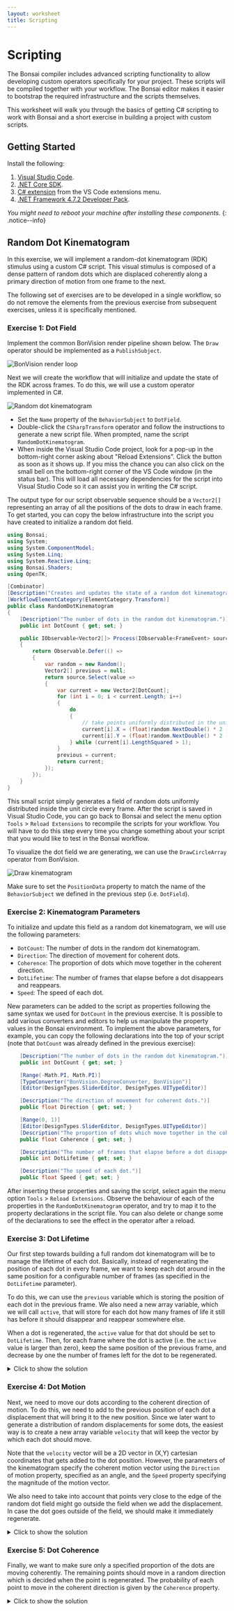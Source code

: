 ```yaml
---
layout: worksheet
title: Scripting
---
```


# Scripting

The Bonsai compiler includes advanced scripting functionality to allow developing custom operators specifically for your project. These scripts will be compiled together with your workflow. The Bonsai editor makes it easier to bootstrap the required infrastructure and the scripts themselves.

This worksheet will walk you through the basics of getting C# scripting to work with Bonsai and a short exercise in building a project with custom scripts.

## Getting Started

Install the following:

1. [Visual Studio Code](https://code.visualstudio.com/).
2. [.NET Core SDK](https://dotnet.microsoft.com/download).
3. [C# extension](https://marketplace.visualstudio.com/items?itemName=ms-dotnettools.csharp) from the VS Code extensions menu.
4. [.NET Framework 4.7.2 Developer Pack](https://dotnet.microsoft.com/download/dotnet-framework/net472).

_You might need to reboot your machine after installing these components._
{: .notice--info}

## Random Dot Kinematogram

In this exercise, we will implement a random-dot kinematogram (RDK) stimulus using a custom C# script. This visual stimulus is composed of a dense pattern of random dots which are displaced coherently along a primary direction of motion from one frame to the next.

The following set of exercises are to be developed in a single workflow, so do not remove the elements from the previous exercise from subsequent exercises, unless it is specifically mentioned.

### **Exercise 1:** Dot Field

Implement the common BonVision render pipeline shown below. The `Draw` operator should be implemented as a `PublishSubject`.

![BonVision render loop](~/images/bonvision-render.svg)

Next we will create the workflow that will initialize and update the state of the RDK across frames. To do this, we will use a custom operator implemented in C#.

![Random dot kinematogram](~/images/bonvision-rdk-script.svg)

- Set the `Name` property of the `BehaviorSubject` to `DotField`.
- Double-click the `CSharpTransform` operator and follow the instructions to generate a new script file. When prompted, name the script `RandomDotKinematogram`.
- When inside the Visual Studio Code project, look for a pop-up in the bottom-right corner asking about "Reload Extensions". Click the button as soon as it shows up. If you miss the chance you can also click on the small bell on the bottom-right corner of the VS Code window (in the status bar). This will load all necessary dependencies for the script into Visual Studio Code so it can assist you in writing the C# script.

The output type for our script observable sequence should be a `Vector2[]` representing an array of all the positions of the dots to draw in each frame. To get started, you can copy the below infrastructure into the script you have created to initialize a random dot field.

```c#
using Bonsai;
using System;
using System.ComponentModel;
using System.Linq;
using System.Reactive.Linq;
using Bonsai.Shaders;
using OpenTK;

[Combinator]
[Description("Creates and updates the state of a random dot kinematogram.")]
[WorkflowElementCategory(ElementCategory.Transform)]
public class RandomDotKinematogram
{
    [Description("The number of dots in the random dot kinematogram.")]
    public int DotCount { get; set; }

    public IObservable<Vector2[]> Process(IObservable<FrameEvent> source)
    {
        return Observable.Defer(() =>
        {
            var random = new Random();
            Vector2[] previous = null;
            return source.Select(value =>
            {
                var current = new Vector2[DotCount];
                for (int i = 0; i < current.Length; i++)
                {
                    do
                    {
                        // take points uniformly distributed in the unit circle
                        current[i].X = (float)random.NextDouble() * 2 - 1;
                        current[i].Y = (float)random.NextDouble() * 2 - 1;
                    } while (current[i].LengthSquared > 1);
                }
                previous = current;
                return current;
            });
        });
    }
}
```

This small script simply generates a field of random dots uniformly distributed inside the unit circle every frame. After the script is saved in Visual Studio Code, you can go back to Bonsai and select the menu option `Tools` > `Reload Extensions` to recompile the scripts for your workflow. You will have to do this step every time you change something about your script that you would like to test in the Bonsai workflow.

To visualize the dot field we are generating, we can use the `DrawCircleArray` operator from BonVision.

![Draw kinematogram](~/images/bonvision-rdk-draw.svg)

Make sure to set the `PositionData` property to match the name of the `BehaviorSubject` we defined in the previous step (i.e. `DotField`).

### **Exercise 2:** Kinematogram Parameters

To initialize and update this field as a random dot kinematogram, we will use the following parameters:

- `DotCount`: The number of dots in the random dot kinematogram.
- `Direction`: The direction of movement for coherent dots.
- `Coherence`: The proportion of dots which move together in the coherent direction.
- `DotLifetime`: The number of frames that elapse before a dot disappears and reappears.
- `Speed`: The speed of each dot.

New parameters can be added to the script as properties following the same syntax we used for `DotCount` in the previous exercise. It is possible to add various converters and editors to help us manipulate the property values in the Bonsai environment. To implement the above parameters, for example, you can copy the following declarations into the top of your script (note that `DotCount` was already defined in the previous exercise):

```c#
    [Description("The number of dots in the random dot kinematogram.")]
    public int DotCount { get; set; }

    [Range(-Math.PI, Math.PI)]
    [TypeConverter("BonVision.DegreeConverter, BonVision")]
    [Editor(DesignTypes.SliderEditor, DesignTypes.UITypeEditor)]

    [Description("The direction of movement for coherent dots.")]
    public float Direction { get; set; }

    [Range(0, 1)]
    [Editor(DesignTypes.SliderEditor, DesignTypes.UITypeEditor)]
    [Description("The proportion of dots which move together in the coherent direction.")]
    public float Coherence { get; set; }

    [Description("The number of frames that elapse before a dot disappears and reappears.")]
    public int DotLifetime { get; set; }

    [Description("The speed of each dot.")]
    public float Speed { get; set; }
```

After inserting these properties and saving the script, select again the menu option `Tools` > `Reload Extensions`. Observe the behaviour of each of the properties in the `RandomDotKinematogram` operator, and try to map it to the property declarations in the script file. You can also delete or change some of the declarations to see the effect in the operator after a reload.

### **Exercise 3:** Dot Lifetime

Our first step towards building a full random dot kinematogram will be to manage the lifetime of each dot. Basically, instead of regenerating the position of each dot in every frame, we want to keep each dot around in the same position for a configurable number of frames (as specified in the `DotLifetime` parameter).

To do this, we can use the `previous` variable which is storing the position of each dot in the previous frame. We also need a new array variable, which we will call `active`, that will store for each dot how many frames of life it still has before it should disappear and reappear somewhere else.

When a dot is regenerated, the `active` value for that dot should be set to `DotLifetime`. Then, for each frame where the dot is active (i.e. the `active` value is larger than zero), keep the same position of the previous frame, and decrease by one the number of frames left for the dot to be regenerated.

<details>
  <summary markdown='span'>
    Click to show the solution
  </summary>

```c#
    public IObservable<Vector2[]> Process(IObservable<FrameEvent> source)
    {
        return Observable.Defer(() =>
        {
            var random = new Random();
            int[] active = new int[DotCount];
            Vector2[] previous = null;
            return source.Select(value =>
            {
                var current = new Vector2[active.Length];
                for (int i = 0; i < current.Length; i++)
                {
                    // if the dot is inactive, regenerate the position
                    if (active[i] == 0)
                    {
                        do
                        {
                            // take points uniformly distributed in the unit circle
                            current[i].X = (float)random.NextDouble() * 2 - 1;
                            current[i].Y = (float)random.NextDouble() * 2 - 1;
                        } while (current[i].LengthSquared > 1);
                        active[i] = DotLifetime;
                    }
                    else
                    {
                        // if the dot is active, keep the same position
                        current[i].X = previous[i].X;
                        current[i].Y = previous[i].Y;
                        if (active[i] > 0)
                        {
                            active[i] = active[i] - 1;
                        }
                    }
                }
                previous = current;
                return current;
            });
        });
    }
```

</details>

### **Exercise 4:** Dot Motion

Next, we need to move our dots according to the coherent direction of motion. To do this, we need to add to the previous position of each dot a displacement that will bring it to the new position. Since we later want to generate a distribution of random displacements for some dots, the easiest way is to create a new array variable `velocity` that will keep the vector by which each dot should move.

Note that the `velocity` vector will be a 2D vector in (X,Y) cartesian coordinates that gets added to the dot position. However, the parameters of the kinematogram specify the coherent motion vector using the `Direction` of motion property, specified as an angle, and the `Speed` property specifying the magnitude of the motion vector.

We also need to take into account that points very close to the edge of the random dot field might go outside the field when we add the displacement. In case the dot goes outside of the field, we should make it immediately regenerate.

<details>
  <summary markdown='span'>
    Click to show the solution
  </summary>

```c#
    public IObservable<Vector2[]> Process(IObservable<FrameEvent> source)
    {
        return Observable.Defer(() =>
        {
            var random = new Random();
            int[] active = new int[DotCount];
            Vector2[] velocity = new Vector2[DotCount];
            Vector2[] previous = null;
            return source.Select(value =>
            {
                var current = new Vector2[active.Length];
                for (int i = 0; i < current.Length; i++)
                {
                    // if the dot is inactive, regenerate the position
                    if (active[i] == 0)
                    {
                        do
                        {
                            // take points uniformly distributed in the unit circle
                            current[i].X = (float)random.NextDouble() * 2 - 1;
                            current[i].Y = (float)random.NextDouble() * 2 - 1;
                        } while (current[i].LengthSquared > 1);
                        active[i] = DotLifetime;

                        // convert the velocity vector (Direction,Speed) into (x,y) cartesian coordinates
                        double angle = Direction;
                        velocity[i] = new Vector2(
                            Speed * (float)Math.Cos(angle),
                            Speed * (float)Math.Sin(angle));
                    }
                    else
                    {
                        // add the velocity for each point, taking into account the time interval
                        current[i].X = previous[i].X + velocity[i].X * (float)value.TimeStep.ElapsedTime;
                        current[i].Y = previous[i].Y + velocity[i].Y * (float)value.TimeStep.ElapsedTime;

                        // if the position of the current point goes outside the unit circle,
                        // inactivate it immediately
                        if (current[i].LengthSquared > 1) active[i] = 0;
                        if (active[i] > 0)
                        {
                            active[i] = active[i] - 1;
                        }
                    }
                }
                previous = current;
                return current;
            });
        });
    }
```

</details>

### **Exercise 5:** Dot Coherence

Finally, we want to make sure only a specified proportion of the dots are moving coherently. The remaining points should move in a random direction which is decided when the point is regenerated. The probability of each point to move in the coherent direction is given by the `Coherence` property.

<details>
  <summary markdown='span'>
    Click to show the solution
  </summary>

```c#
    public IObservable<Vector2[]> Process(IObservable<FrameEvent> source)
    {
        return Observable.Defer(() =>
        {
            var random = new Random();
            int[] active = new int[DotCount];
            Vector2[] velocity = new Vector2[DotCount];
            Vector2[] previous = null;
            return source.Select(value =>
            {
                var current = new Vector2[active.Length];
                for (int i = 0; i < current.Length; i++)
                {
                    // if the dot is inactive, regenerate the position
                    if (active[i] == 0)
                    {
                        do
                        {
                            // take points uniformly distributed in the unit circle
                            current[i].X = (float)random.NextDouble() * 2 - 1;
                            current[i].Y = (float)random.NextDouble() * 2 - 1;
                        } while (current[i].LengthSquared > 1);
                        active[i] = DotLifetime;

                        double angle;
                        if (random.NextDouble() < Coherence) // coherent direction
                        {
                            angle = Direction;
                        }
                        else angle = random.NextDouble() * MathHelper.TwoPi; // random direction

                        // convert the velocity vector (Direction,Speed) into (x,y) cartesian coordinates
                        velocity[i] = new Vector2(
                            Speed * (float)Math.Cos(angle),
                            Speed * (float)Math.Sin(angle));
                    }
                    else
                    {
                        // add the velocity for each point, taking into account the time interval
                        current[i].X = previous[i].X + velocity[i].X * (float)value.TimeStep.ElapsedTime;
                        current[i].Y = previous[i].Y + velocity[i].Y * (float)value.TimeStep.ElapsedTime;

                        // if the position of the current point goes outside the unit circle,
                        // inactivate it immediately
                        if (current[i].LengthSquared > 1) active[i] = 0;
                        if (active[i] > 0)
                        {
                            active[i] = active[i] - 1;
                        }
                    }
                }
                previous = current;
                return current;
            });
        });
    }
```

</details>
